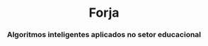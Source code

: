 <h1 align="center">Forja</h1>
<h3 align="center">Algoritmos inteligentes aplicados no setor educacional</h3>
